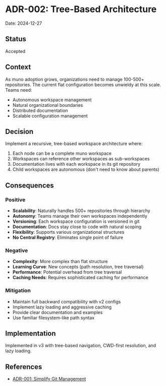 # ADR-002: Tree-Based Architecture

Date: 2024-12-27

## Status
Accepted

## Context
As muno adoption grows, organizations need to manage 100-500+ repositories. The current flat configuration becomes unwieldy at this scale. Teams need:
- Autonomous workspace management
- Natural organizational boundaries
- Distributed documentation
- Scalable configuration management

## Decision
Implement a recursive, tree-based workspace architecture where:
1. Each node can be a complete muno workspace
2. Workspaces can reference other workspaces as sub-workspaces
3. Documentation lives with each workspace in its git repository
4. Child workspaces are autonomous (don't need to know about parents)

## Consequences

### Positive
- **Scalability**: Naturally handles 500+ repositories through hierarchy
- **Autonomy**: Teams manage their own workspaces independently
- **Versioning**: Each workspace configuration is versioned in git
- **Documentation**: Docs stay close to code with natural scoping
- **Flexibility**: Supports various organizational structures
- **No Central Registry**: Eliminates single point of failure

### Negative
- **Complexity**: More complex than flat structure
- **Learning Curve**: New concepts (path resolution, tree traversal)
- **Performance**: Potential overhead from tree traversal
- **Caching Needs**: Requires sophisticated caching for performance

### Mitigation
- Maintain full backward compatibility with v2 configs
- Implement lazy loading and aggressive caching
- Provide clear documentation and examples
- Use familiar filesystem-like path syntax

## Implementation
Implemented in v3 with tree-based navigation, CWD-first resolution, and lazy loading.

## References
- [ADR-001: Simplify Git Management](001-simplify-git-management.md)